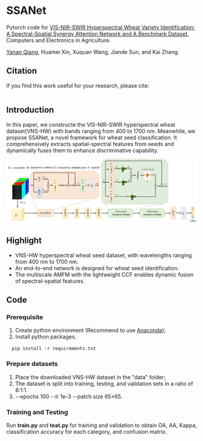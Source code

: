 # SSANet
Pytorch code for [VIS-NIR-SWIR Hyperspectral Wheat Variety Identification: A Spectral-Spatial Synergy
Attention Network and A Benchmark Dataset](), Computers and Electronics in Agriculture.

[Yanan Qiang](), Huamei Xin, Xuquan Wang, Jiande Sun, and Kai Zhang.

## Citation
If you find this work useful for your research, please cite: 
```

```

## Introduction
In this paper, we constructe the VIS-NIR-SWIR hyperspectral wheat dataset(VNS-HW) with bands ranging from 400 to 1700 nm. Meanwhile, we propose SSANet, a novel framework for wheat seed classification. It comprehensively extracts spatial-spectral features from seeds and dynamically fuses them to enhance discriminative capability.

<img src="SSANet.jpg" width="650px"/>

## Highlight
- VNS-HW hyperspectral wheat seed dataset, with wavelengths ranging from 400 nm to 1700 nm.
- An end-to-end network is designed for wheat seed identification.
- The multiscale AMFM with the lightweight CCF enables dynamic fusion of spectral–spatial features.

## Code
### Prerequisite
1. Create python environment (Recommend to use [Anaconda](https://www.anaconda.com/));
2. Install python packages.
```python3
  pip install -r requirements.txt
```
### Prepare datasets
1. Place the downloaded VNS-HW dataset in the "data" folder;
2. The dataset is split into training, testing, and validation sets in a ratio of 8:1:1. 
3. --epochs 100 --lr 1e-3 --patch size 65×65. 
### Training and Testing
Run <strong>train.py</strong> and <strong>teat.py</strong> for training and validation to obtain OA, AA, Kappa, classification accuracy for each category, and confusion matrix.


